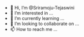- 👋 Hi, I’m @Sriramoju-Tejaswini
- 👀 I’m interested in ...
- 🌱 I’m currently learning ...
- 💞️ I’m looking to collaborate on ...
- 📫 How to reach me ...

<!---
Sriramoju-Tejaswini/Sriramoju-Tejaswini is a ✨ special ✨ repository because its `README.md` (this file) appears on your GitHub profile.
You can click the Preview link take a look at your changes.
--->
